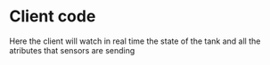 # Client code

Here the client will watch in real time the state of the tank and all the atributes that sensors are sending